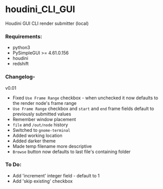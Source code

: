 # houdini_CLI_GUI
Houdini GUI CLI render submitter (local)

### Requirements:
* python3
* PySimpleGUI >= 4.61.0.156
* houdini
* redshift

### Changelog-
v0.01
* Fixed `Use Frame Range` checkbox - when unchecked it now defaults to the render node's frame range
* `Use Frame Range` checkbox and `start` and `end` frame fields default to previously submitted values
* Remember window placement
* `file` and `/out/node` history
* Switched to `gnome-terminal`
* Added working location
* Added darker theme
* Made temp filename more descriptive
* `Browse` button now defaults to last file's containing folder


### To Do:
* Add 'increment' integer field - default to 1
* Add 'skip existing' checkbox
